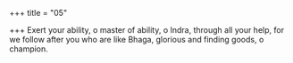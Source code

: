 +++
title = "05"

+++
Exert your ability, o master of ability, o Indra, through all your help, for we follow after you who are like Bhaga, glorious and finding goods,  o champion.
